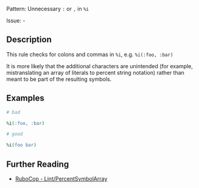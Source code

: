Pattern: Unnecessary `:` or `,` in `%i`

Issue: -

## Description

This rule checks for colons and commas in `%i`, e.g. `%i(:foo, :bar)`

It is more likely that the additional characters are unintended (for
example, mistranslating an array of literals to percent string notation)
rather than meant to be part of the resulting symbols.

## Examples

```ruby
# bad

%i(:foo, :bar)
```
```ruby
# good

%i(foo bar)
```

## Further Reading

* [RuboCop - Lint/PercentSymbolArray](https://docs.rubocop.org/rubocop/cops_lint.html#lintpercentsymbolarray)
